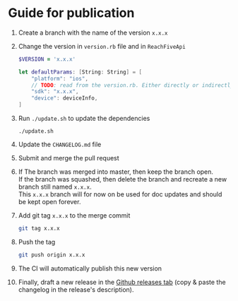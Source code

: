 # Guide for publication

1. Create a branch with the name of the version `x.x.x`

2. Change the version in `version.rb` file and in `ReachFiveApi`
    ```ruby
    $VERSION = 'x.x.x'
    ```
    ```swift
    let defaultParams: [String: String] = [
        "platform": "ios",
        // TODO: read from the version.rb. Either directly or indirectly from Reach5.h, Info.plist...
        "sdk": "x.x.x",
        "device": deviceInfo,
    ]
    ```

3. Run `./update.sh` to update the dependencies
    ```shell
    ./update.sh
    ```

4. Update the `CHANGELOG.md` file

5. Submit and merge the pull request

6. If The branch was merged into master, then keep the branch open.<br>
If the branch was squashed, then delete the branch and recreate a new branch still named `x.x.x`.<br>
This `x.x.x` branch will for now on be used for doc updates and should be kept open forever.

7. Add git tag `x.x.x` to the merge commit
    ```sh
    git tag x.x.x
    ```

8. Push the tag
    ```sh
    git push origin x.x.x
    ```

9. The CI will automatically publish this new version

10. Finally, draft a new release in the [Github releases tab](https://github.com/ReachFive/reachfive-ios/releases) (copy & paste the changelog in the release's description).
